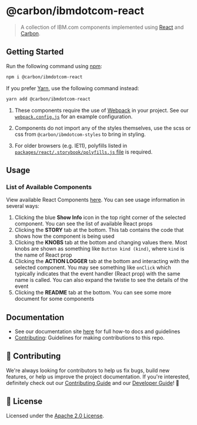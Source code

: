 # @carbon/ibmdotcom-react

> A collection of IBM.com components implemented using
> [React](https://reactjs.org/) and
> [Carbon](https://www.carbondesignsystem.com/).

## Getting Started

Run the following command using [npm](https://www.npmjs.com/):

```bash
npm i @carbon/ibmdotcom-react
```

If you prefer [Yarn](https://yarnpkg.com/en/), use the following command
instead:

```bash
yarn add @carbon/ibmdotcom-react
```

1. These components require the use of [Webpack](https://webpack.js.org/) in
   your project. See our
   [`webpack.config.js`](https://github.com/carbon-design-system/ibm-dotcom-library/blob/master/packages/react/.storybook/webpack.config.js)
   for an example configuration.

2. Components do not import any of the styles themselves, use the scss or css
   from `@carbon/ibmdotcom-styles` to bring in styling.

3. For older browsers (e.g. IE11), polyfills listed in
   [`packages/react/.storybook/polyfills.js` file](https://github.com/carbon-design-system/ibm-dotcom-library/blob/master/packages/react/.storybook/polyfills.js)
   is required.

## Usage

### List of Available Components

View available React Components [here](https://ibmdotcom-react.netlify.com). You
can see usage information in several ways:

1. Clicking the blue **Show Info** icon in the top right corner of the selected
   component. You can see the list of available React props
2. Clicking the **STORY** tab at the bottom. This tab contains the code that
   shows how the component is being used
3. Clicking the **KNOBS** tab at the bottom and changing values there. Most
   knobs are shown as something like `Button kind (kind)`, where `kind` is the
   name of React prop
4. Clicking the **ACTION LOGGER** tab at the bottom and interacting with the
   selected component. You may see something like `onClick` which typically
   indicates that the event handler (React prop) with the same name is called.
   You can also expand the twistie to see the details of the event
5. Clicking the **README** tab at the bottom. You can see some more document for
   some components

## Documentation

- See our documentation site [here](https://carbon-for-ibmdotcom.netlify.com)
  for full how-to docs and guidelines
- [Contributing](https://github.com/carbon-design-system/ibm-dotcom-library/blob/master/.github/CONTRIBUTING.md):
  Guidelines for making contributions to this repo.

## 🙌 Contributing

We're always looking for contributors to help us fix bugs, build new features,
or help us improve the project documentation. If you're interested, definitely
check out our
[Contributing Guide](https://github.com/carbon-design-system/ibm-dotcom-library/blob/master/.github/CONTRIBUTING.md)
and our
[Developer Guide](https://github.com/carbon-design-system/ibm-dotcom-library/blob/master/docs/developing.md)!
👀

## 📝 License

Licensed under the
[Apache 2.0 License](https://github.com/carbon-design-system/ibm-dotcom-library/blob/master/LICENSE).
